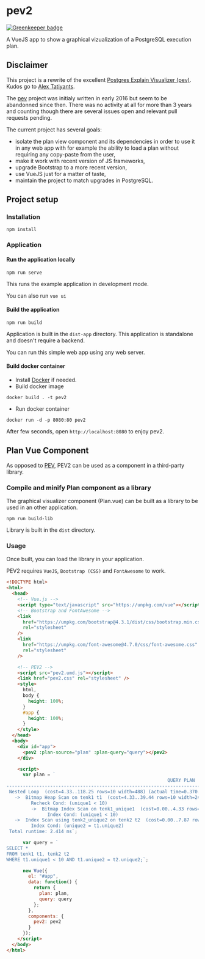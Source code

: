 # pev2

[![Greenkeeper badge](https://badges.greenkeeper.io/dalibo/pev2.svg)](https://greenkeeper.io/)

A VueJS app to show a graphical vizualization of a PostgreSQL execution plan.

## Disclaimer

This project is a rewrite of the excellent [Postgres Explain Visualizer
(pev)][pev]. Kudos go to [Alex Tatiyants][atatiyan].

The [pev][pev] project was initialy written in early 2016 but seem to be
abandonned since then. There was no activity at all for more than 3 years and
counting though there are several issues open and relevant pull requests
pending.

The current project has several goals:

- isolate the plan view component and its dependencies in order to use it in
  any web app with for example the ability to load a plan without requiring
  any copy-paste from the user,
- make it work with recent version of JS frameworks,
- upgrade Bootstrap to a more recent version,
- use VueJS just for a matter of taste,
- maintain the project to match upgrades in PostgreSQL.

## Project setup

### Installation

```
npm install
```

### Application

#### Run the application locally

```
npm run serve
```

This runs the example application in development mode.

You can also run `vue ui`

#### Build the application

```
npm run build
```

Application is built in the `dist-app` directory. This application is standalone
and doesn't require a backend.

You can run this simple web app using any web server.

#### Build docker container

- Install [Docker](https://www.docker.com/) if needed.
- Build docker image

```
docker build . -t pev2
```

- Run docker container

```
docker run -d -p 8080:80 pev2
```

After few seconds, open `http://localhost:8080` to enjoy pev2.

## Plan Vue Component

As opposed to [PEV][pev], PEV2 can be used as a component in a third-party
library.

### Compile and minify Plan component as a library

The graphical visualizer component (Plan.vue) can be built as a library to be
used in an other application.

```
npm run build-lib
```

Library is built in the `dist` directory.

### Usage

Once built, you can load the library in your application.

PEV2 requires `VueJS`, `Bootstrap (CSS)` and `FontAwesome` to work.

```html
<!DOCTYPE html>
<html>
  <head>
    <!-- Vue.js -->
    <script type="text/javascript" src="https://unpkg.com/vue"></script>
    <!-- Bootstrap and FontAwesome -->
    <link
      href="https://unpkg.com/bootstrap@4.3.1/dist/css/bootstrap.min.css"
      rel="stylesheet"
    />
    <link
      href="https://unpkg.com/font-awesome@4.7.0/css/font-awesome.css"
      rel="stylesheet"
    />

    <!-- PEV2 -->
    <script src="pev2.umd.js"></script>
    <link href="pev2.css" rel="stylesheet" />
    <style>
      html,
      body {
        height: 100%;
      }
      #app {
        height: 100%;
      }
    </style>
  </head>
  <body>
    <div id="app">
      <pev2 :plan-source="plan" :plan-query="query"></pev2>
    </div>

    <script>
      var plan = `
                                                           QUERY PLAN
---------------------------------------------------------------------------------------------------------------------------------
 Nested Loop  (cost=4.33..118.25 rows=10 width=488) (actual time=0.370..1.126 rows=10 loops=1)
   ->  Bitmap Heap Scan on tenk1 t1  (cost=4.33..39.44 rows=10 width=244) (actual time=0.254..0.380 rows=10 loops=1)
         Recheck Cond: (unique1 < 10)
         ->  Bitmap Index Scan on tenk1_unique1  (cost=0.00..4.33 rows=10 width=0) (actual time=0.164..0.164 rows=10 loops=1)
               Index Cond: (unique1 < 10)
   ->  Index Scan using tenk2_unique2 on tenk2 t2  (cost=0.00..7.87 rows=1 width=244) (actual time=0.041..0.048 rows=1 loops=10)
         Index Cond: (unique2 = t1.unique2)
 Total runtime: 2.414 ms`;

      var query = `
SELECT *
FROM tenk1 t1, tenk2 t2
WHERE t1.unique1 < 10 AND t1.unique2 = t2.unique2;`;

      new Vue({
        el: "#app",
        data: function() {
          return {
            plan: plan,
            query: query
          };
        },
        components: {
          pev2: pev2
        }
      });
    </script>
  </body>
</html>
```

[pev]: https://github.com/AlexTatiyants/pev
[atatiyan]: https://github.com/AlexTatiyants
